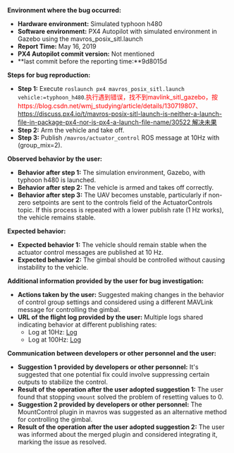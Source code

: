 **Environment where the bug occurred:**

- **Hardware environment:** Simulated typhoon h480
- **Software environment:** PX4 Autopilot with simulated environment in Gazebo using the mavros_posix_sitl.launch
- **Report Time:** May 16, 2019
- **PX4 Autopilot commit version:** Not mentioned
- **last commit before the reporting time:**9d8015d

**Steps for bug reproduction:**

- **Step 1:** Execute `roslaunch px4 mavros_posix_sitl.launch vehicle:=typhoon_h480`.<font color='red'>执行遇到错误，找不到mavlink_sitl_gazebo，按https://blog.csdn.net/wmj_studying/article/details/130719807、https://discuss.px4.io/t/mavros-posix-sitl-launch-is-neither-a-launch-file-in-package-px4-nor-is-px4-a-launch-file-name/30522 解决未果</font>
- **Step 2:** Arm the vehicle and take off.
- **Step 3:** Publish `/mavros/actuator_control` ROS message at 10Hz with (group_mix=2).

**Observed behavior by the user:**

- **Behavior after step 1:** The simulation environment, Gazebo, with typhoon h480 is launched.
- **Behavior after step 2:** The vehicle is armed and takes off correctly.
- **Behavior after step 3:** The UAV becomes unstable, particularly if non-zero setpoints are sent to the controls field of the ActuatorControls topic. If this process is repeated with a lower publish rate (1 Hz works), the vehicle remains stable.

**Expected behavior:**

- **Expected behavior 1:** The vehicle should remain stable when the actuator control messages are published at 10 Hz.
- **Expected behavior 2:** The gimbal should be controlled without causing instability to the vehicle.

**Additional information provided by the user for bug investigation:**

- **Actions taken by the user:** Suggested making changes in the behavior of control group settings and considered using a different MAVLink message for controlling the gimbal.
- **URL of the flight log provided by the user:** Multiple logs shared indicating behavior at different publishing rates:
  - Log at 10Hz: [Log](https://review.px4.io/plot_app?log=6310f80b-8714-4626-810e-6a83a1e680e7)
  - Log at 100Hz: [Log](https://review.px4.io/plot_app?log=7482249f-a0c0-44b7-a692-aad373741b8b)

**Communication between developers or other personnel and the user:**

- **Suggestion 1 provided by developers or other personnel:** It's suggested that one potential fix could involve suppressing certain outputs to stabilize the control.
- **Result of the operation after the user adopted suggestion 1:** The user found that stopping `vmount` solved the problem of resetting values to 0.
- **Suggestion 2 provided by developers or other personnel:** The MountControl plugin in mavros was suggested as an alternative method for controlling the gimbal.
- **Result of the operation after the user adopted suggestion 2:** The user was informed about the merged plugin and considered integrating it, marking the issue as resolved.
